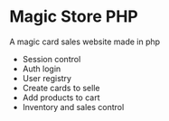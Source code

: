 # Magic Store PHP
A magic card sales website made in php

* Session control
* Auth login
* User registry
* Create cards to selle
* Add products to cart
* Inventory and sales control
